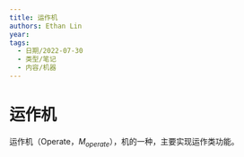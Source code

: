 ```yaml
---
title: 运作机
authors: Ethan Lin
year:
tags:
  - 日期/2022-07-30 
  - 类型/笔记 
  - 内容/机器 
---
```



# 运作机






运作机（Operate，$M_{operate}$），机的一种，主要实现运作类功能。